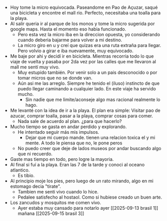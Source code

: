 - Hoy tome la micro equivocada. Paseandome en Pao de Açuzar, saqué una bicicleta y encontre el mall rio. Perfecto, necesitaba una toalla para la playa. 
- Al salir queria ir al parque de los monos y tome la micro sugerida por google maps. Hasta el momento eso habia funcionado.
	- Pero esta vez la micro iba en la direccion opuesta,  yo considerando cuando deberia bajarme para volver a mi destino.
	- La micro giro en u y creí que quizas era una ruta extraña para llegar. Pero volvio a girar e iba nuevamente, muy equivocado.
- Me baje por ahi y decidí ir en bicicleta. Mientras recorria todo lo que viaje de vuelta y pasaba por 2da vez por las calles que me llevaron al mall me sentí muy vivo.
	- Muy estupido también. Por venir solo a un pais desconocido o por tomar micros que no se donde van. 
	- Aún asi me las arreglo. Siempre he tenido el (iluso) instincto de que puedo llegar caminando a cualquier lado. En este viaje ha servido mucho.
		- Sin nadie que me limite/aconseje algo mas racional realmente lo hago. 
- Me levanté con la idea de ir a la playa. El plan era simple: Visitar pao de azucar, comprar toalla, pasar a la playa, comprar cosas para comer. 
	- Nada sale de acuerdo al plan. ¿para que hacerlo?
- Mucho tiempo se gasta en andar perdido y explorando.
	- He intentado seguir más mis impulsos. 
		- Dejar que mi cuerpo mande. tienen una relacion toxica el y mi mente. A todo le piensa que no, le pone peros
	- No puedo creer que deje de lados museos por andar buscando algo que ni recuerdo.
- Gaste mas tiempo en todo, pero logre la mayoria. 
- Al final si fuí a la playa. Eran las 7 de la tarde y conoci al oceano atlantico.
	- Es tibio.
- Al principio moje los pies, pero luego de un rato mirando, algo en mi estomago decia "tirate".
	- Tambien me senti vivo cuando lo hice. 
	- Pedalee satisfecho al hostaol. Como si hubiese creado un buen arte. 
- Los zancudos y mosquitos me comen vivo.
	- Ayer estaba muy cansado para notarlo
ayer [[2025-09-13 brasil 1]]
mañana [[2025-09-15 brasil 3]]